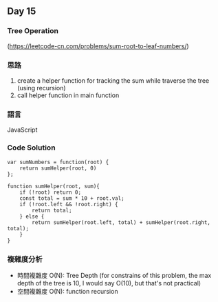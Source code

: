 ## Day 15

### Tree Operation

(<https://leetcode-cn.com/problems/sum-root-to-leaf-numbers/>)

### 思路

1. create a helper function for tracking the sum while traverse the tree (using recursion)
2. call helper function in main function

### 語言

JavaScript

### Code Solution

```
var sumNumbers = function(root) {
    return sumHelper(root, 0)
};

function sumHelper(root, sum){
    if (!root) return 0;
    const total = sum * 10 + root.val;
    if (!root.left && !root.right) {
        return total;
    } else {
        return sumHelper(root.left, total) + sumHelper(root.right, total);
    }
}
```

### 複雜度分析

- 時間複雜度 O(N): Tree Depth (for constrains of this problem, the max depth of the tree is 10, I would say O(10), but that's not practical)
- 空間複雜度 O(N): function recursion
